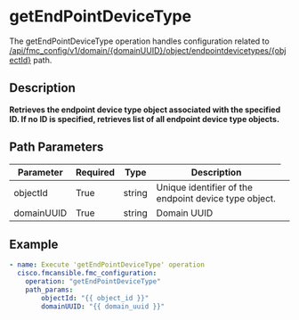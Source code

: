 # getEndPointDeviceType

The getEndPointDeviceType operation handles configuration related to [/api/fmc_config/v1/domain/{domainUUID}/object/endpointdevicetypes/{objectId}](/paths//api/fmc_config/v1/domain/{domain_uuid}/object/endpointdevicetypes/{object_id}.md) path.&nbsp;
## Description
**Retrieves the endpoint device type object associated with the specified ID. If no ID is specified, retrieves list of all endpoint device type objects.**

## Path Parameters
| Parameter | Required | Type | Description |
| --------- | -------- | ---- | ----------- |
| objectId | True | string <td colspan=3> Unique identifier of the endpoint device type object. |
| domainUUID | True | string <td colspan=3> Domain UUID |

## Example
```yaml
- name: Execute 'getEndPointDeviceType' operation
  cisco.fmcansible.fmc_configuration:
    operation: "getEndPointDeviceType"
    path_params:
        objectId: "{{ object_id }}"
        domainUUID: "{{ domain_uuid }}"

```